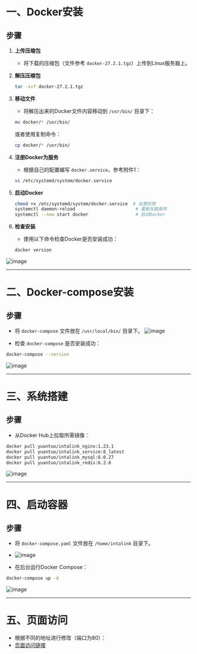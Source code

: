 # 一、Docker安装

## 步骤

1. **上传压缩包**
    - 将下载的压缩包（文件参考 `docker-27.2.1.tgz`）上传到Linux服务器上。

2. **解压压缩包**
   ```bash
   tar -xvf docker-27.2.1.tgz
   ```

3. **移动文件**
    - 将解压出来的Docker文件内容移动到 `/usr/bin/` 目录下：
   ```bash
   mv docker/* /usr/bin/
   ```
   或者使用复制命令：
   ```bash
   cp docker/* /usr/bin/
   ```

4. **注册Docker为服务**
    - 根据自己的配置编写 `docker.service`，参考附件1：
   ```bash
   vi /etc/systemd/system/docker.service
   ```

5. **启动Docker**
   ```bash
   chmod +x /etc/systemd/system/docker.service  # 设置权限
   systemctl daemon-reload                       # 重新加载服务
   systemctl --now start docker                  # 启动Docker
   ```

6. **检查安装**
    - 使用以下命令检查Docker是否安装成功：
   ```bash
   docker version
   ```
![image](https://github.com/user-attachments/assets/9a85de29-2c4d-4fcd-afee-4ea0440a0dde)

---

# 二、Docker-compose安装

## 步骤

- 将 `docker-compose` 文件放在 `/usr/local/bin/` 目录下。
  ![image](https://github.com/user-attachments/assets/65287966-3ed3-4010-aa5d-afd5579a7a44)

- 检查 `docker-compose` 是否安装成功：
```bash
docker-compose --version
```
![image](https://github.com/user-attachments/assets/f669385b-94d4-4357-8a6e-eb26527be543)


---

# 三、系统搭建

## 步骤

- 从Docker Hub上拉取所需镜像：
```bash
docker pull yuantuo/intalink_nginx:1.23.1
docker pull yuantuo/intalink_service:8_latest
docker pull yuantuo/intalink_mysql:8.0.27
docker pull yuantuo/intalink_redis:6.2.6
```
![image](https://github.com/user-attachments/assets/28548507-7bf5-4275-bda6-03e29ad2aba5)

---

# 四、启动容器

## 步骤

- 将 `docker-compose.yaml` 文件放在 `/home/intalink` 目录下。
- ![image](https://github.com/user-attachments/assets/fb145891-34f6-4bee-9b8c-dfce06b8edcf)


- 在后台运行Docker Compose：
```bash
docker-compose up -d
```
![image](https://github.com/user-attachments/assets/aa52b3a8-28a5-46f1-be82-ba132b2800df)

---

# 五、页面访问

- 根据不同的地址进行修改（端口为80）：
- [页面访问链接](http://<IP>/intalinkOpen/index)

